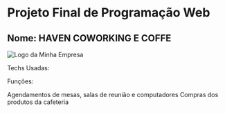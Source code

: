 <h1>Projeto Final de Programação Web</h1>

<h2>Nome: HAVEN COWORKING E COFFE</h2>
<img src="" alt="Logo da Minha Empresa">

Techs Usadas:

Funções:

Agendamentos de mesas, salas de reunião e computadores
Compras dos produtos da cafeteria
